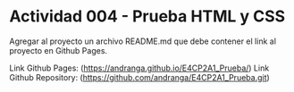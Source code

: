# Actividad 004 - Prueba HTML y CSS

Agregar al proyecto un archivo README.md que debe contener el link al
proyecto en Github Pages.

Link Github Pages: (https://andranga.github.io/E4CP2A1_Prueba/)
Link Github Repository: (https://github.com/andranga/E4CP2A1_Prueba.git)


